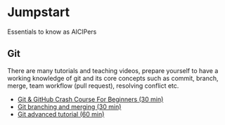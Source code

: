 # Jumpstart
Essentials to know as AICIPers


## Git

There are many tutorials and teaching videos, prepare yourself to have a working knowledge of git and its core concepts such as commit, branch, merge, team workflow (pull request), resolving conflict etc.

* [Git & GitHub Crash Course For Beginners (30 min)](https://www.youtube.com/watch?v=SWYqp7iY_Tc)
* [Git branching and merging (30 min)](https://www.youtube.com/watch?v=FyAAIHHClqI)
* [Git advanced tutorial (60 min)](https://www.youtube.com/watch?v=0SJCYPsef54)
